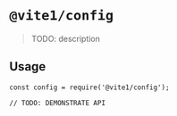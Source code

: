 # `@vite1/config`

> TODO: description

## Usage

```
const config = require('@vite1/config');

// TODO: DEMONSTRATE API
```
